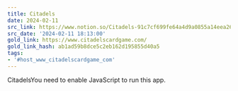 ```yaml
---
title: Citadels
date: 2024-02-11
src_link: https://www.notion.so/Citadels-91c7cf699fe64a4d9a0855a14eea261e
src_date: '2024-02-11 18:13:00'
gold_link: https://www.citadelscardgame.com/
gold_link_hash: ab1ad59b8dce5c2eb162d195855d40a5
tags:
- '#host_www_citadelscardgame_com'
---
```



CitadelsYou need to enable JavaScript to run this app.